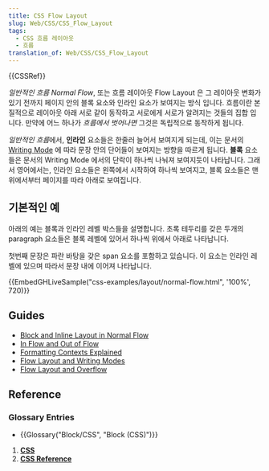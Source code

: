 ```yaml
---
title: CSS Flow Layout
slug: Web/CSS/CSS_Flow_Layout
tags:
  - CSS 흐름 레이아웃
  - 흐름
translation_of: Web/CSS/CSS_Flow_Layout
---
```

{{CSSRef}}

_일반적인 흐름 Normal Flow_, 또는 흐름 레이아웃 Flow Layout 은 그 레이아웃 변화가 있기 전까지 페이지 안의 블록 요소와 인라인 요소가 보여지는 방식 입니다. 흐름이란 본질적으로 레이아웃 아래 서로 같이 동작하고 서로에게 서로가 알려지는 것들의 집합 입니다. 만약에 어느 하나가 _흐름에서 벗어나면_ 그것은 독립적으로 동작하게 됩니다.

*일반적인 흐름*에서, **인라인** 요소들은 한줄러 늘어서 보여지게 되는데, 이는 문서의 [Writing Mode](/ko/docs/Web/CSS/CSS_Writing_Modes) 에 따라 문장 안의 단어들이 보여지는 방향을 따르게 됩니다. **블록** 요소들은 문서의 Writing Mode 에서의 단락이 하나씩 나눠져 보여지듯이 나타납니다. 그래서 영어에서는, 인라인 요소들은 왼쪽에서 시작하여 하나씩 보여지고, 블록 요소들은 맨 위에서부터 페이지를 따라 아래로 보여집니다.

## 기본적인 예

아래의 예는 블록과 인라인 레벨 박스들을 설명합니다. 초록 테두리를 갖은 두개의 paragraph 요소들은 블록 레벨에 있어서 하나씩 위에서 아래로 나타납니다.

첫번째 문장은 파란 바탕을 갖은 span 요소를 포함하고 있습니다. 이 요소는 인라인 레벨에 있으며 따라서 문장 내에 이어져 나타납니다.

{{EmbedGHLiveSample("css-examples/layout/normal-flow.html", '100%', 720)}}

## Guides

- [Block and Inline Layout in Normal Flow](/ko/docs/Web/CSS/CSS_Flow_Layout/Block_and_Inline_Layout_in_Normal_Flow)
- [In Flow and Out of Flow](/ko/docs/Web/CSS/CSS_Flow_Layout/In_Flow_and_Out_of_Flow)
- [Formatting Contexts Explained](/ko/docs/Web/CSS/CSS_Flow_Layout/Formatting_Contexts_Explained)
- [Flow Layout and Writing Modes](/ko/docs/Web/CSS/CSS_Flow_Layout/Flow_Layout_and_Writing_Modes)
- [Flow Layout and Overflow](/ko/docs/Web/CSS/CSS_Flow_Layout/Flow_Layout_and_Overflow)

## Reference

### Glossary Entries

- {{Glossary("Block/CSS", "Block (CSS)")}}

1.  [**CSS**](/ko/docs/Web/CSS)
2.  [**CSS Reference**](/ko/docs/Web/CSS/Reference)
